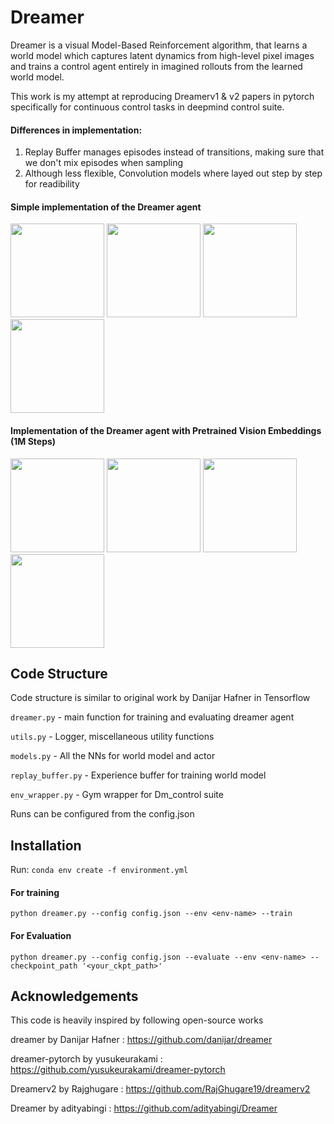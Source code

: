 # Dreamer

Dreamer is a visual Model-Based Reinforcement algorithm, that learns a world model which captures latent dynamics from high-level pixel images and trains a control agent entirely in imagined rollouts from the learned world model.

This work is my attempt at reproducing Dreamerv1 & v2 papers in pytorch specifically for continuous control tasks in deepmind control suite.

#### Differences in implementation:

 1. Replay Buffer manages episodes instead of transitions, making sure that we don't mix episodes when sampling
 2. Although less flexible, Convolution models where layed out step by step for readibility

#### Simple implementation of the Dreamer agent

<img src="https://github.com/user-attachments/assets/cb809c2f-135c-4c96-9dde-50c3e16e4fb6" width="150">
<img src="https://github.com/user-attachments/assets/da6e924c-45b4-4cb8-a3bc-619c4cc54663" width="150">
<img src="https://github.com/user-attachments/assets/3e69087a-0e17-478f-b187-cf16dd227ad8" width="150">
<img src="https://github.com/user-attachments/assets/0f440da0-066f-40f6-9787-c7b72988e379" width="150">

#### Implementation of the Dreamer agent with Pretrained Vision Embeddings (1M Steps)
<img src="https://github.com/user-attachments/assets/a842f33f-9847-4323-9300-950630fce714" width="150">
<img src="https://github.com/user-attachments/assets/619ce071-4dea-45a6-be0f-4ceaa7cb0e26" width="150">
<img src="https://github.com/user-attachments/assets/a2bd3690-9e1c-4518-86b4-18b880f8523b" width="150">
<img src="https://github.com/user-attachments/assets/736bb65d-62d2-45da-948c-e66ad21d1639" width="150">

## Code Structure
Code structure is similar to original work by Danijar Hafner in Tensorflow

`dreamer.py`  - main function for training and evaluating dreamer agent

`utils.py`    - Logger, miscellaneous utility functions

`models.py`   - All the NNs for world model and actor

`replay_buffer.py` - Experience buffer for training world model

`env_wrapper.py`  - Gym wrapper for Dm_control suite

Runs can be configured from the config.json

## Installation

Run:
`conda env create -f environment.yml`

#### For training
`python dreamer.py --config config.json --env <env-name> --train`
#### For Evaluation
`python dreamer.py --config config.json --evaluate --env <env-name> --checkpoint_path '<your_ckpt_path>'`



## Acknowledgements
This code is heavily inspired by following open-source works

dreamer by Danijar Hafner : https://github.com/danijar/dreamer

dreamer-pytorch by yusukeurakami : https://github.com/yusukeurakami/dreamer-pytorch

Dreamerv2 by Rajghugare : https://github.com/RajGhugare19/dreamerv2

Dreamer by adityabingi : https://github.com/adityabingi/Dreamer
